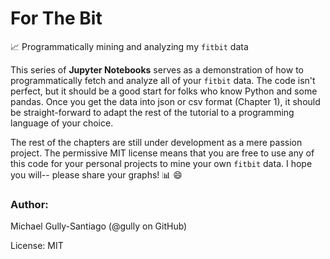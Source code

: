 # For The Bit

:chart_with_upwards_trend: Programmatically mining and analyzing my `fitbit` data

This series of **Jupyter Notebooks** serves as a demonstration of how to programmatically fetch and analyze all of your `fitbit` data.  The code isn't perfect, but it should be a good start for folks who know Python and some pandas.  Once you get the data into json or csv format (Chapter 1), it should be straight-forward to adapt the rest of the tutorial to a programming language of your choice.

The rest of the chapters are still under development as a mere passion project. The permissive MIT license means that you are free to use any of this code for your personal projects to mine your own `fitbit` data.  I hope you will-- please share your graphs! :bar_chart: :smile:


### Author:
Michael Gully-Santiago (@gully on GitHub)

License: MIT

